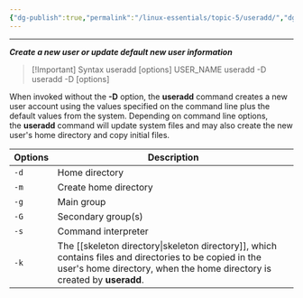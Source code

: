 ```yaml
---
{"dg-publish":true,"permalink":"/linux-essentials/topic-5/useradd/","dgPassFrontmatter":true}
---
```


---
___Create a new user or update default new user information___

> [!Important] Syntax
	useradd [options] USER_NAME
	useradd -D
	useradd -D [options]

When invoked without the **-D** option, the **useradd** command creates a new user account using the values specified on the command line plus the default values from the system. Depending on command line options, the **useradd** command will update system files and may also create the new user's home directory and copy initial files.

| Options | Description                                                                                                                                                    |
| ------- | -------------------------------------------------------------------------------------------------------------------------------------------------------------- |
| `-d`    | Home directory                                                                                                                                                 |
| `-m`    | Create home directory                                                                                                                                          |
| `-g`    | Main group                                                                                                                                                     |
| `-G`    | Secondary group(s)                                                                                                                                             |
| `-s`    | Command interpreter                                                                                                                                            |
| `-k`    | The [[skeleton directory\|skeleton directory]], which contains files and directories to be copied in the user's home directory, when the home directory is created by **useradd**. |

